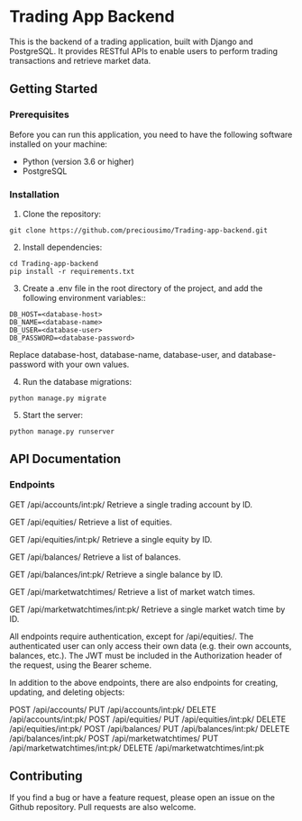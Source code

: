 # Trading App Backend
This is the backend of a trading application, built with Django and PostgreSQL. It provides RESTful APIs to enable users to perform trading transactions and retrieve market data.


## Getting Started

### Prerequisites
Before you can run this application, you need to have the following software installed on your machine:
* Python (version 3.6 or higher)
* PostgreSQL

### Installation
1. Clone the repository:
```
git clone https://github.com/preciousimo/Trading-app-backend.git
```

2. Install dependencies:
```
cd Trading-app-backend
pip install -r requirements.txt
```

3. Create a .env file in the root directory of the project, and add the following environment variables::
```
DB_HOST=<database-host>
DB_NAME=<database-name>
DB_USER=<database-user>
DB_PASSWORD=<database-password>
```
Replace database-host, database-name, database-user, and database-password with your own values.

4. Run the database migrations:
```
python manage.py migrate
```

5. Start the server:
```
python manage.py runserver
```


## API Documentation

### Endpoints
GET /api/accounts/int:pk/
Retrieve a single trading account by ID.

GET /api/equities/
Retrieve a list of equities.

GET /api/equities/int:pk/
Retrieve a single equity by ID.

GET /api/balances/
Retrieve a list of balances.

GET /api/balances/int:pk/
Retrieve a single balance by ID.

GET /api/marketwatchtimes/
Retrieve a list of market watch times.

GET /api/marketwatchtimes/int:pk/
Retrieve a single market watch time by ID.

All endpoints require authentication, except for /api/equities/. The authenticated user can only access their own data (e.g. their own accounts, balances, etc.). The JWT must be included in the Authorization header of the request, using the Bearer scheme.

In addition to the above endpoints, there are also endpoints for creating, updating, and deleting objects:

POST /api/accounts/
PUT /api/accounts/int:pk/
DELETE /api/accounts/int:pk/
POST /api/equities/
PUT /api/equities/int:pk/
DELETE /api/equities/int:pk/
POST /api/balances/
PUT /api/balances/int:pk/
DELETE /api/balances/int:pk/
POST /api/marketwatchtimes/
PUT /api/marketwatchtimes/int:pk/
DELETE /api/marketwatchtimes/int:pk


## Contributing
If you find a bug or have a feature request, please open an issue on the Github repository. Pull requests are also welcome.

